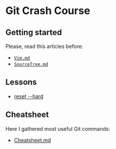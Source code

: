 # Git Crash Course

## Getting started

Please, read this articles before:

- [`Vim.md`](Vim.md)
- [`SourceTree.md`](SourceTree.md)

## Lessons

- [reset --hard](lessons/reset-hard/README.md)

## Cheatsheet

Here I gathered most useful Git commands:  
- [Cheatsheet.md](Cheatsheet.md)
